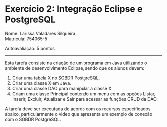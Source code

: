 # Exercício 2: Integração Eclipse e PostgreSQL

Nome: Larissa Valadares Silqueira <br />
Matricula: 754065-5
 
Autoavaliação: 5 pontos

---

Esta tarefa consiste na criação de um programa em Java utilizando o ambiente de desenvolvimento Eclipse, sendo que os alunos devem:

1. Criar uma tabela X no SGBDR PostgreSQL.
2. Criar uma classe X em Java.
3. Criar uma classe DAO para manipular a classe X.
4. Criam uma classe Principal contendo um menu com as opções Listar, Inserir, Excluir, Atualizar e Sair para acessar as funções CRUD da DAO.

A tarefa deve ser executada de acordo com os recursos especificados abaixo, particularmente o video que apresenta um exemplo de conexão com o SGBDR PostgreSQL.
